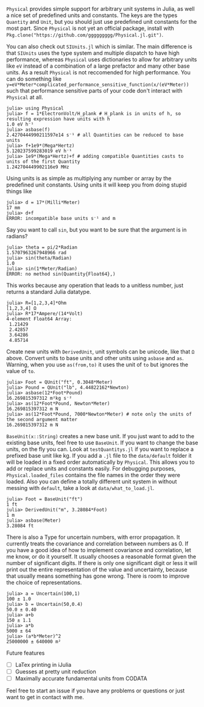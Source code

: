 ```Physical``` provides simple support for arbitrary unit systems in Julia, as well a nice set of predefined units and constants. The keys are the types `Quantity` and `Unit`, but you should just use predefined unit constants for the most part. Since `Physical` is not yet an official package, install with `Pkg.clone("https://github.com/ggggggggg/Physical.jl.git")`.

You can also check out ```SIUnits.jl``` which is similar.  The main difference is that ```SIUnits``` uses the type system and multiple dispatch to have high performance, whereas ```Physical``` uses dictionaries to allow for arbitrary units like `eV` instead of a combination of a large prefactor and many other base units.  As a result ```Physical``` is not reccomended for high performance.  You can do something like ```y=eV*Meter*complicated_performance_sensitive_function(x/(eV*Meter))``` such that performance sensitive parts of your code don't interact with ```Physical``` at all.

```
julia> using Physical
julia> f = 1*ElectronVolt/H_plank # H_plank is in units of h, so resulting expression have units with h
1.0 eV h⁻¹
julia> asbase(f)
2.4270444990211597e14 s⁻¹ # all Quantities can be reduced to base units
julia> f+1e9*(Mega*Hertz)
5.120237599283019 eV h⁻¹
julia> 1e9*(Mega*Hertz)+f # adding compatible Quantities casts to units of the first Quantity
1.242704449902116e9 MHz 

```
Using units is as simple as multiplying any number or array by the predefined unit constants. Using units it will keep you from doing stupid things like
```
julia> d = 17*(Milli*Meter)
17 mm 
julia> d+f
ERROR: incompatible base units s⁻¹ and m 
```

Say you want to call ``sin``, but you want to be sure that the argument is in radians?
```
julia> theta = pi/2*Radian
1.5707963267948966 rad 
julia> sin(theta/Radian)
1.0
julia> sin(1*Meter/Radian)
ERROR: no method sin(Quantity{Float64},)
```
This works because any operation that leads to a unitless number, just returns a standard Julia datatype.
```
julia> R=[1,2,3,4]*Ohm
[1,2,3,4] Ω 
julia> R*17*Ampere/(14*Volt)
4-element Float64 Array:
 1.21429
 2.42857
 3.64286
 4.85714
```
Create new units with ```DerivedUnit```, unit symbols can be unicode, like that `Ω` above. Convert units to base units and other units using ```asbase``` and ```as```.  Warning, when you use ```as(from,to)``` it uses the unit of `to` but ignores the value of `to`.
```
julia> Foot = QUnit("ft", 0.3048*Meter)
julia> Pound = QUnit("lb", 4.44822162*Newton)
julia> asbase(12*Foot*Pound)
16.269815397312 m²kg s⁻²
julia> as(12*Foot*Pound, Newton*Meter)
16.269815397312 m N 
julia> as(12*Foot*Pound, 7000*Newton*Meter) # note only the units of the second argument matter
16.269815397312 m N 
```
```BaseUnit(x::String)``` creates a new base unit. If you just want to add to the existing base units, feel free to use ```BaseUnit```.  If you want to change the base units, on the fly you can. Look at ```testQuantitys.jl``` if you want to replace a prefixed base unit like kg. If you add a ``.jl`` file to the ``data/default`` folder it will be loaded in a fixed order automatically by ``Physical``.  This allows you to add or replace units and constants easily. For debugging purposes, ``Physical.loaded_files`` contains the file names in the order they were loaded. Also you can define a totally different unit system in without messing with ```default```, take a look at ```data/what_to_load.jl```.
```
julia> Foot = BaseUnit("ft")
1 ft 
julia> DerivedUnit("m", 3.28084*Foot)
1 m 
julia> asbase(Meter)
3.28084 ft
```
There is also a Type for uncertain numbers, with error propagation. It currently treats the covariance and correlation between numbers as 0.  If you have a good idea of how to implement covariance and correlation, let me know, or do it yourself. It usually chooses a reasonable format given the number of significant digits.  If there is only one significant digit or less it will print out the entire representation of the value and uncertainty, because that usually means something has gone wrong.  There is room to improve the choice of representations.
```
julia> a = Uncertain(100,1)
100 ± 1.0
julia> b = Uncertain(50,0.4)
50.0 ± 0.40
julia> a+b
150 ± 1.1
julia> a*b
5000 ± 64
julia> (a*b*Meter)^2
25000000 ± 640000 m²
```
Future features
- [ ] LaTex printing in iJulia
- [ ] Guesses at pretty unit reduction
- [ ] Maximally accurate fundamental units from CODATA

Feel free to start an issue if you have any problems or questions or just want to get in contact with me.
